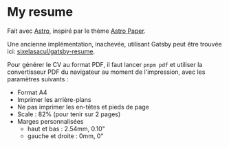 # My resume

Fait avec [Astro](https://astro.build/), inspiré par le thème [Astro Paper](https://github.com/satnaing/astro-paper).

Une ancienne implémentation, inachevée, utilisant Gatsby peut être trouvée ici: [sixelasacul/gatsby-resume](https://github.com/sixelasacul/gatsby-resume).

Pour générer le CV au format PDF, il faut lancer `pnpm pdf` et utiliser la convertisseur PDF du navigateur au moment de l'impression, avec les paramètres suivants :

- Format A4
- Imprimer les arrière-plans
- Ne pas imprimer les en-têtes et pieds de page
- Scale : 82% (pour tenir sur 2 pages)
- Marges personnalisées
  - haut et bas : 2.54mm, 0.10"
  - gauche et droite : 0mm, 0"
